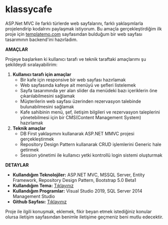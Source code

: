 # klassycafe
ASP.Net MVC ile farklı türlerde web sayfalarını, farklı yaklaşımlarla projelendirip kodalrını paylaşmak istiyorum. Bu amaçla gerçekleştirdiğim ilk proje için [templatemo.com](https://templatemo.com/live/templatemo_558_klassy_cafe) sayfasından bulduğum bir web sayfası tasarımının backend'ini hazırladım. 

**AMAÇLAR**

Projeye başlarken ki kullanıcı tarafı ve teknik taraftaki amaçlarımı şu şekildeydi sıralayabilirim:

1. **Kullanıcı tarafı için amaçlar**
    - Bir kafe için responsive bir web sayfası hazırlamak
    - Web sayfasında kafeye ait menüyü ve şefleri listelemek
    - Sayfa tasarımında yer alan slider da menüdeki bazı içeriklerin öne çıkarılabilmesini sağlamak
    - Müşterilerin web sayfası üzerinden rezervasyon talebinde bulunabilmesini sağlamak
    - Kafe sahibinin menü, şef, iletişim bilgileri ve rezervasyon taleplerini yönetebilmesi için bir CMS(Content Management System) hazırlamak
2. **Teknik amaçlar**
    - DB First yaklaşımını kullanarak ASP.NET MMVC projesi gerçekleştirmek
    - Repository Design Pattern kullanarak CRUD işlemlerini Generic hale getirmek
    - Session yönetimi ile kullanıcı yetki kontrollü login sistemi oluşturmak
    
**DETAYLAR**

- **Kullandığım Teknolojiler:** ASP.NET MVC, MSSQL Server, Entity Framework, Repository Design Pattern, Bootstrap 5.0 Beta1
- **Kullandığım Tema:** [Tıklayınız](https://templatemo.com/live/templatemo_558_klassy_cafe)
- **Kullandığım Programlar:** Visual Studio 2019, SQL Server 2014 Management Studio
- **Github Sayfası:** [Tıklayınız](https://github.com/ZiyaCetinkaya/klassycafe)

Proje ile ilgili konuşmak, eklemek, fikir beyan etmek istediğiniz konular olursa iletişim sayfasından benimle iletişime geçmeniz beni mutlu edecektir.
